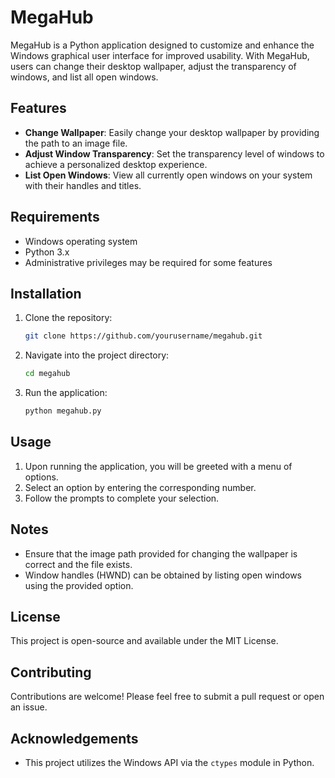 # MegaHub

MegaHub is a Python application designed to customize and enhance the Windows graphical user interface for improved usability. With MegaHub, users can change their desktop wallpaper, adjust the transparency of windows, and list all open windows.

## Features

- **Change Wallpaper**: Easily change your desktop wallpaper by providing the path to an image file.
- **Adjust Window Transparency**: Set the transparency level of windows to achieve a personalized desktop experience.
- **List Open Windows**: View all currently open windows on your system with their handles and titles.

## Requirements

- Windows operating system
- Python 3.x
- Administrative privileges may be required for some features

## Installation

1. Clone the repository:

    ```bash
    git clone https://github.com/yourusername/megahub.git
    ```

2. Navigate into the project directory:

    ```bash
    cd megahub
    ```

3. Run the application:

    ```bash
    python megahub.py
    ```

## Usage

1. Upon running the application, you will be greeted with a menu of options.
2. Select an option by entering the corresponding number.
3. Follow the prompts to complete your selection.

## Notes

- Ensure that the image path provided for changing the wallpaper is correct and the file exists.
- Window handles (HWND) can be obtained by listing open windows using the provided option.

## License

This project is open-source and available under the MIT License.

## Contributing

Contributions are welcome! Please feel free to submit a pull request or open an issue.

## Acknowledgements

- This project utilizes the Windows API via the `ctypes` module in Python.